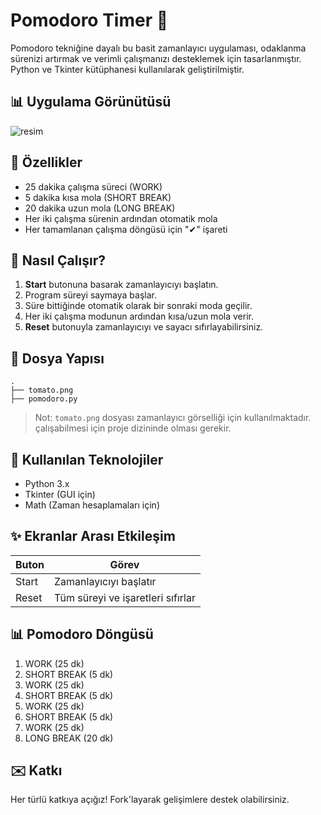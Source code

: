 # Pomodoro Timer 🍅

Pomodoro tekniğine dayalı bu basit zamanlayıcı uygulaması, odaklanma sürenizi artırmak ve verimli çalışmanızı desteklemek için tasarlanmıştır. Python ve Tkinter kütüphanesi kullanılarak geliştirilmiştir.

## 📊 Uygulama Görünütüsü
![resim](https://github.com/user-attachments/assets/e0d60fd1-a9b2-4b80-9bf3-2f319fa138b3)


## 🔄 Özellikler

- 25 dakika çalışma süreci (WORK)
- 5 dakika kısa mola (SHORT BREAK)
- 20 dakika uzun mola (LONG BREAK)
- Her iki çalışma sürenin ardından otomatik mola
- Her tamamlanan çalışma döngüsü için "✔" işareti

## 🚀 Nasıl Çalışır?

1. **Start** butonuna basarak zamanlayıcıyı başlatın.
2. Program süreyi saymaya başlar.
3. Süre bittiğinde otomatik olarak bir sonraki moda geçilir.
4. Her iki çalışma modunun ardından kısa/uzun mola verir.
5. **Reset** butonuyla zamanlayıcıyı ve sayacı sıfırlayabilirsiniz.

## 📁 Dosya Yapısı

```
.
├── tomato.png
├── pomodoro.py
```

> Not: `tomato.png` dosyası zamanlayıcı görselliği için kullanılmaktadır. çalışabilmesi için proje dizininde olması gerekir.

## 📖 Kullanılan Teknolojiler

- Python 3.x
- Tkinter (GUI için)
- Math (Zaman hesaplamaları için)

## ✨ Ekranlar Arası Etkileşim

| Buton | Görev |
|-------|--------|
| Start | Zamanlayıcıyı başlatır |
| Reset | Tüm süreyi ve işaretleri sıfırlar |

## 📊 Pomodoro Döngüsü

1. WORK (25 dk)
2. SHORT BREAK (5 dk)
3. WORK (25 dk)
4. SHORT BREAK (5 dk)
5. WORK (25 dk)
6. SHORT BREAK (5 dk)
7. WORK (25 dk)
8. LONG BREAK (20 dk)

## ✉️ Katkı

Her türlü katkıya açığız! Fork'layarak gelişimlere destek olabilirsiniz.


